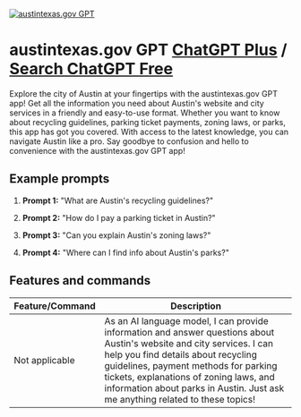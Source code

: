 
[![austintexas.gov GPT](https://files.oaiusercontent.com/file-gSBUh3qKjPn9Lw8QrI8qiFZo?se=2123-10-20T04%3A47%3A33Z&sp=r&sv=2021-08-06&sr=b&rscc=max-age%3D31536000%2C%20immutable&rscd=attachment%3B%20filename%3Dee739579-110e-4b3f-919f-b64412c6c598.png&sig=XDTuoP1DlfdlY193Osua57zphSUc9Z7ViFI0T8EQEpE%3D)](https://chat.openai.com/g/g-oOjSZS4LK-austintexas-gov-gpt)

# austintexas.gov GPT [ChatGPT Plus](https://chat.openai.com/g/g-oOjSZS4LK-austintexas-gov-gpt) / [Search ChatGPT Free](https://gptcall.net/index.html#/?search=austintexas.gov%20GPT)

Explore the city of Austin at your fingertips with the austintexas.gov GPT app! Get all the information you need about Austin's website and city services in a friendly and easy-to-use format. Whether you want to know about recycling guidelines, parking ticket payments, zoning laws, or parks, this app has got you covered. With access to the latest knowledge, you can navigate Austin like a pro. Say goodbye to confusion and hello to convenience with the austintexas.gov GPT app!

## Example prompts

1. **Prompt 1:** "What are Austin's recycling guidelines?"

2. **Prompt 2:** "How do I pay a parking ticket in Austin?"

3. **Prompt 3:** "Can you explain Austin's zoning laws?"

4. **Prompt 4:** "Where can I find info about Austin's parks?"

## Features and commands

| Feature/Command | Description |
| --- | --- |
| Not applicable | As an AI language model, I can provide information and answer questions about Austin's website and city services. I can help you find details about recycling guidelines, payment methods for parking tickets, explanations of zoning laws, and information about parks in Austin. Just ask me anything related to these topics! |



